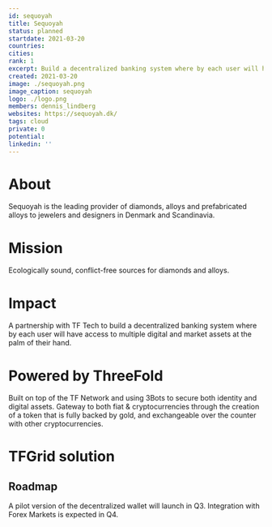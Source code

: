```yaml
---
id: sequoyah
title: Sequoyah
status: planned
startdate: 2021-03-20
countries: 
cities: 
rank: 1
excerpt: Build a decentralized banking system where by each user will have access to multiple digital and market assets at the palm of their hand.
created: 2021-03-20
image: ./sequoyah.png
image_caption: sequoyah
logo: ./logo.png
members: dennis_lindberg
websites: https://sequoyah.dk/
tags: cloud
private: 0
potential: 
linkedin: ''
---
```


# About

Sequoyah is the leading provider of diamonds, alloys and prefabricated alloys to jewelers and designers in Denmark and Scandinavia.

# Mission

Ecologically sound, conflict-free sources for diamonds and alloys.

# Impact

A partnership with TF Tech to build a decentralized banking system where by each user will have access to multiple digital and market assets at the palm of their hand.

# Powered by ThreeFold

Built on top of the TF Network and using 3Bots to secure both identity and digital assets. Gateway to both fiat & cryptocurrencies through the creation of a token that is fully backed by gold, and exchangeable over the counter with other cryptocurrencies.

# TFGrid solution
## Roadmap 

A pilot version of the decentralized wallet will launch in Q3.
Integration with Forex Markets is expected in Q4.
